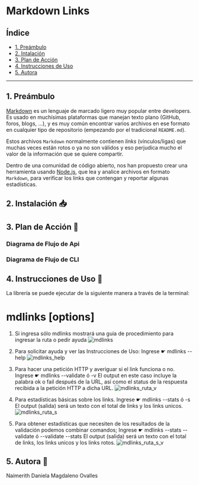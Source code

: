 # Markdown Links

## Índice

* [1. Preámbulo](#1-preámbulo)
* [2. Intalación](#2-instalación)
* [3. Plan de Acción](#3-plan-de-acción)
* [4. Instrucciones de Uso](#4-instrucciones-de-uso)
* [5. Autora](#5-autora)

***

## 1. Preámbulo

[Markdown](https://es.wikipedia.org/wiki/Markdown) es un lenguaje de marcado
ligero muy popular entre developers. Es usado en muchísimas plataformas que
manejan texto plano (GitHub, foros, blogs, ...), y es muy común
encontrar varios archivos en ese formato en cualquier tipo de repositorio
(empezando por el tradicional `README.md`).

Estos archivos `Markdown` normalmente contienen _links_ (vínculos/ligas) que
muchas veces están rotos o ya no son válidos y eso perjudica mucho el valor de
la información que se quiere compartir.

Dentro de una comunidad de código abierto, nos han propuesto crear una
herramienta usando [Node.js](https://nodejs.org/), que lea y analice archivos
en formato `Markdown`, para verificar los links que contengan y reportar
algunas estadísticas.

## 2. Instalación 📥



## 3. Plan de Acción 📍


### Diagrama de Flujo de Api

### Diagrama de Flujo de CLI 


## 4. Instrucciones de Uso 📝
La librería se puede ejecutar de la siguiente manera a través de la terminal:

# mdlinks <path-to-file> [options]
  
  1. Si ingresa sólo mdlinks mostrará una guia de procedimiento para ingresar la ruta o pedir ayuda 
  ![mdlinks](https://user-images.githubusercontent.com/89501132/151981915-23b35d24-89d1-4f66-8b27-694077bd740f.png)

  2. Para solicitar ayuda y ver las Instrucciones de Uso:
  Ingrese ☛ mdlinks --help
  ![mdlinks_help](https://user-images.githubusercontent.com/89501132/151982277-d517fa11-94f4-4843-bf24-dba0b0d1e130.png)

  3. Para hacer una petición HTTP y averiguar si el link funciona o no.
   Ingrese ☛ mdlinks <path-to-file> --validate ó -v 
  El output en este caso incluye la palabra ok o fail después de la URL, así como el status de la respuesta recibida a la petición HTTP a dicha URL.
  ![mdlinks_ruta_v](https://user-images.githubusercontent.com/89501132/151984552-e251e1de-af70-4659-b522-80546cd11734.png)

  4. Para estadísticas básicas sobre los links.
   Ingrese ☛ mdlinks <path-to-file> --stats ó -s
  El output (salida) será un texto con el total de links y los links unicos. 
  ![mdlinks_ruta_s](https://user-images.githubusercontent.com/89501132/151984613-c172418b-69d1-4b40-afc9-7b0cc9c3c709.png)

  5.  Para obtener estadísticas que necesiten de los resultados de la validación podemos combinar comandos; 
  Ingrese ☛ mdlinks <path-to-file> --stats --validate ó --validate --stats
  El output (salida) será un texto con el total de links, los links unicos y los links rotos. 
  ![mdlinks_ruta_s_v](https://user-images.githubusercontent.com/89501132/151985028-355ba6fe-70dc-4a82-9253-dbb0c1570a67.png)


## 5. Autora 🙋
Naimerith Daniela Magdaleno Ovalles 
